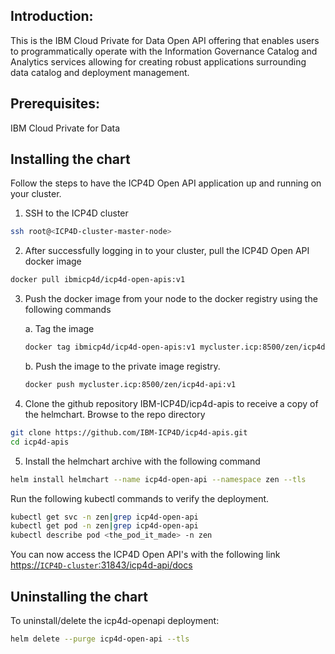 ## Introduction:
This is the IBM Cloud Private for Data Open API offering that enables users to programmatically operate with the Information Governance Catalog and Analytics services allowing for creating robust applications surrounding data catalog and deployment management. 

## Prerequisites:
IBM Cloud Private for Data

## Installing the chart
Follow the steps to have the ICP4D Open API application up and running on your cluster.
1.	SSH to the ICP4D cluster
```bash
ssh root@<ICP4D-cluster-master-node>
```

2.	After successfully logging in to your cluster, pull the ICP4D Open API docker image
```bash
docker pull ibmicp4d/icp4d-open-apis:v1
```

3.	Push the docker image from your node to the docker registry using the following commands
    
    a. Tag the image
    ```bash
    docker tag ibmicp4d/icp4d-open-apis:v1 mycluster.icp:8500/zen/icp4d-api:v1
    ```
    b. Push the image to the private image registry.
    ```bash
    docker push mycluster.icp:8500/zen/icp4d-api:v1
    ```
    
4.	Clone the github repository IBM-ICP4D/icp4d-apis to receive a copy of the helmchart. Browse to the repo directory
```bash
git clone https://github.com/IBM-ICP4D/icp4d-apis.git
cd icp4d-apis
```
    
5.	Install the helmchart archive with the following command
```bash
helm install helmchart --name icp4d-open-api --namespace zen --tls
```

Run the following kubectl commands to verify the deployment.
```bash
kubectl get svc -n zen|grep icp4d-open-api
kubectl get pod -n zen|grep icp4d-open-api
kubectl describe pod <the_pod_it_made> -n zen
```

You can now access the ICP4D Open API's with the following link
[https://`ICP4D-cluster`:31843/icp4d-api/docs](https://%60icp4d-cluster%60:31843/icp4d-api/docs)

## Uninstalling the chart
To uninstall/delete the icp4d-openapi deployment:
```bash
helm delete --purge icp4d-open-api --tls
```
